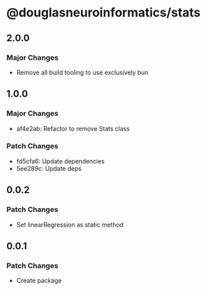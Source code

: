 # @douglasneuroinformatics/stats

## 2.0.0

### Major Changes

- Remove all build tooling to use exclusively bun

## 1.0.0

### Major Changes

- af4e2ab: Refactor to remove Stats class

### Patch Changes

- fd5cfa6: Update dependencies
- 5ee289c: Update deps

## 0.0.2

### Patch Changes

- Set linearRegression as static method

## 0.0.1

### Patch Changes

- Create package
